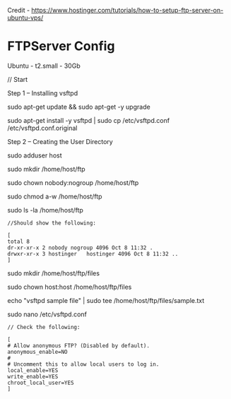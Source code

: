Credit - https://www.hostinger.com/tutorials/how-to-setup-ftp-server-on-ubuntu-vps/

# FTPServer Config

Ubuntu - t2.small - 30Gb

// Start

Step 1 – Installing vsftpd

sudo apt-get update && sudo apt-get -y upgrade 

sudo apt-get install -y vsftpd | sudo cp /etc/vsftpd.conf /etc/vsftpd.conf.original

Step 2 – Creating the User Directory

sudo adduser host

sudo mkdir /home/host/ftp

sudo chown nobody:nogroup /home/host/ftp

sudo chmod a-w /home/host/ftp

sudo ls -la /home/host/ftp

```
//Should show the following:

[
total 8
dr-xr-xr-x 2 nobody nogroup 4096 Oct 8 11:32 .
drwxr-xr-x 3 hostinger   hostinger 4096 Oct 8 11:32 ..
]
```

sudo mkdir /home/host/ftp/files

sudo chown host:host /home/host/ftp/files

echo "vsftpd sample file" | sudo tee /home/host/ftp/files/sample.txt

sudo nano /etc/vsftpd.conf

```
// Check the following:

[
# Allow anonymous FTP? (Disabled by default). 
anonymous_enable=NO 
# 
# Uncomment this to allow local users to log in. 
local_enable=YES
write_enable=YES
chroot_local_user=YES
]

```

